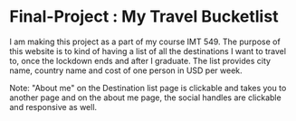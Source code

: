 # Final-Project : My Travel Bucketlist

I am making this project as a part of my course IMT 549. 
The purpose of this website is to kind of having a list of all the destinations I want to travel to, once the lockdown ends and after I graduate. The list provides city name, country name and cost of one person in USD per week. 

Note: "About me" on the Destination list page is clickable and takes you to another page and on the about me page, the social handles are clickable and responsive as well.
